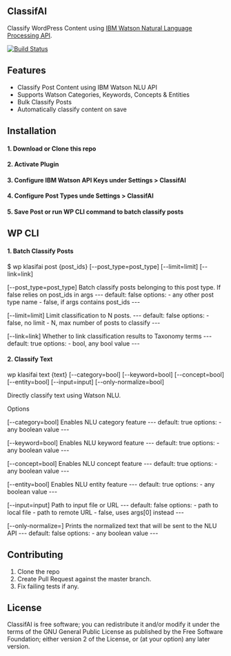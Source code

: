 ## ClassifAI

Classify WordPress Content using [IBM Watson Natural Language Processing API](https://www.ibm.com/watson/services/natural-language-understanding/).

[![Build Status](https://travis-ci.com/10up/classifai-for-wordpress.svg?token=Jy6DFK4YVZbgtyNHcjm5&branch=develop)](https://travis-ci.com/10up/classifai-for-wordpress)

## Features

* Classify Post Content using IBM Watson NLU API
* Supports Watson Categories, Keywords, Concepts & Entities
* Bulk Classify Posts
* Automatically classify content on save

## Installation

#### 1. Download or Clone this repo

#### 2. Activate Plugin

#### 3. Configure IBM Watson API Keys under Settings > ClassifAI

#### 4. Configure Post Types unde Settings > ClassifAI

#### 5. Save Post or run WP CLI command to batch classify posts

## WP CLI

#### 1. Batch Classify Posts

$ wp klasifai post {post_ids} [--post_type=post_type] [--limit=limit] [--link=link]

[--post_type=post_type]
    Batch classify posts belonging to this post type. If false
    relies on post_ids in args
    ---
    default: false
    options:
      - any other post type name
      - false, if args contains post_ids
    ---

  [--limit=limit]
    Limit classification to N posts.
    ---
    default: false
    options:
      - false, no limit
      - N, max number of posts to classify
    ---

  [--link=link]
    Whether to link classification results to Taxonomy terms
    ---
    default: true
    options:
      - bool, any bool value
    ---

#### 2. Classify Text

wp klasifai text {text} [--category=bool] [--keyword=bool] [--concept=bool] [--entity=bool] [--input=input] [--only-normalize=bool]

Directly classify text using Watson NLU.

Options

  [--category=bool]
    Enables NLU category feature
    ---
    default: true
    options:
      - any boolean value
    ---

  [--keyword=bool]
    Enables NLU keyword feature
    ---
    default: true
    options:
      - any boolean value
    ---

  [--concept=bool]
    Enables NLU concept feature
    ---
    default: true
    options:
      - any boolean value
    ---

  [--entity=bool]
    Enables NLU entity feature
    ---
    default: true
    options:
      - any boolean value
    ---

  [--input=input]
    Path to input file or URL
    ---
    default: false
    options:
      - path to local file
      - path to remote URL
      - false, uses args[0] instead
    ---

  [--only-normalize=<bool>]
    Prints the normalized text that will be sent to the NLU API
    ---
    default: false
    options:
      - any boolean value
    ---

## Contributing

1. Clone the repo
2. Create Pull Request against the master branch.
3. Fix failing tests if any.

## License

ClassifAI is free software; you can redistribute it and/or modify it
under the terms of the GNU General Public License as published by the
Free Software Foundation; either version 2 of the License, or (at your
option) any later version.
